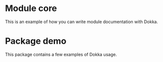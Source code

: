 # Module core
 
This is an example of how you can write module documentation with Dokka.
 
# Package demo
 
This package contains a few examples of Dokka usage.
